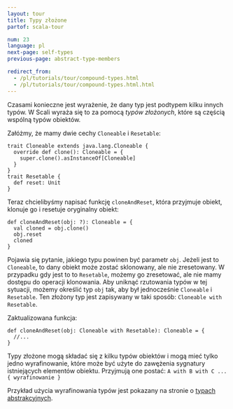 ```yaml
---
layout: tour
title: Typy złożone
partof: scala-tour

num: 23
language: pl
next-page: self-types
previous-page: abstract-type-members

redirect_from:
  - /pl/tutorials/tour/compound-types.html
  - /pl/tutorials/tour/compound-types.html.html
---
```


Czasami konieczne jest wyrażenie, że dany typ jest podtypem kilku innych typów. W Scali wyraża się to za pomocą *typów złożonych*, które są częścią wspólną typów obiektów.

Załóżmy, że mamy dwie cechy `Cloneable` i `Resetable`:

```tut
trait Cloneable extends java.lang.Cloneable {
  override def clone(): Cloneable = { 
    super.clone().asInstanceOf[Cloneable]
  }
}
trait Resetable {
  def reset: Unit
}
```

Teraz chcielibyśmy napisać funkcję `cloneAndReset`, która przyjmuje obiekt, klonuje go i resetuje oryginalny obiekt:

```
def cloneAndReset(obj: ?): Cloneable = {
  val cloned = obj.clone()
  obj.reset
  cloned
}
```

Pojawia się pytanie, jakiego typu powinen być parametr `obj`. Jeżeli jest to `Cloneable`, to dany obiekt może zostać sklonowany, ale nie zresetowany. W przypadku gdy jest to to `Resetable`, możemy go zresetować, ale nie mamy dostępu do operacji klonowania. Aby uniknąć rzutowania typów w tej sytuacji, możemy określić typ `obj` tak, aby był jednocześnie `Cloneable` i `Resetable`. Ten złożony typ jest zapisywany w taki sposób: `Cloneable with Resetable`.

Zaktualizowana funkcja:

```
def cloneAndReset(obj: Cloneable with Resetable): Cloneable = {
  //...
}
```

Typy złożone mogą składać się z kilku typów obiektów i mogą mieć tylko jedno wyrafinowanie, które może być użyte do zawężenia sygnatury istniejących elementów obiektu.
Przyjmują one postać: `A with B with C ... { wyrafinowanie }`

Przykład użycia wyrafinowania typów jest pokazany na stronie o [typach abstrakcyjnych](abstract-type-members.html).

